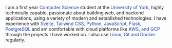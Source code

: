 I am a first year <span style="color:#1e40af">Computer Science</span> student at the <span style="color:#1e40af">University of York</span>, highly technically capable, passionate about building web, and backend applications, using a variety of modern and established technologies. I have experience with <span style="color:#1e40af">Svelte, Tailwind CSS, Python, JavaScript, Flask, PostgreSQL</span> and am comfortable with cloud platforms like <span style="color:#1e40af">AWS, and GCP</span> through the projects I have worked on. I also use <span style="color:#1e40af">Linux, Git and Docker</span> regularly.


<!---
Kayetic/Kayetic is a ✨ special ✨ repository because its `README.md` (this file) appears on your GitHub profile.
You can click the Preview link to take a look at your changes.
--->

